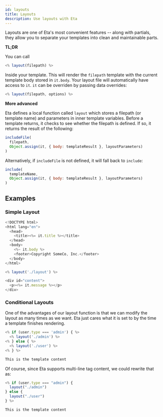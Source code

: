 ```yaml
---
id: layouts
title: Layouts
description: Use layouts with Eta
---
```


Layouts are one of Eta's most convenient features -- along with partials, they allow you to separate your templates into clean and maintainable parts.

**TL;DR**

You can call
```js
<% layout(filepath) %>
```
Inside your template. This will render the `filepath` template with the current template body stored in `it.body`. Your layout file will automatically have access to `it`. `it` can be overriden by passing data overrides:
```js
<% layout(filepath, options) %>
```

**More advanced**

Eta defines a local function called `layout` which stores a filepath (or template name) and parameters in inner template variables. Before a template returns, it checks to see whether the filepath is defined. If so, it returns the result of the following:

```js
includeFile(
  filepath,
  Object.assign(it, { body: templateResult }, layoutParameters)
)
```

Alternatively, if `includeFile` is not defined, it will fall back to `include`:

```js
include(
  templateName,
  Object.assign(it, { body: templateResult }, layoutParameters)
)
```

## Examples

### Simple Layout

```js title="layout.eta"
<!DOCTYPE html>
<html lang="en">
  <head>
    <title><%= it.title %></title>
  </head>
  <body>
    <%~ it.body %>
    <footer>Copyright SomeCo, Inc.</footer>
  </body>
</html>
```

```js title="index.eta"
<% layout('./layout') %>

<div id="content">
  <p><%= it.message %></p>
</div>
```

### Conditional Layouts

One of the advantages of our layout function is that we can modify the layout as many times as we want. Eta just cares what it is set to by the time a template finishes rendering.

```js title="index.eta"
<% if (user.type === 'admin') { %>
  <% layout('./admin') %>
<% } else { %>
  <% layout('./user') %>
<% } %>

This is the template content
```

Of course, since Eta supports multi-line tag content, we could rewrite that as:

```js title="index.eta"
<% if (user.type === "admin") {
  layout("./admin")
} else {
  layout("./user")
} %>

This is the template content
```
